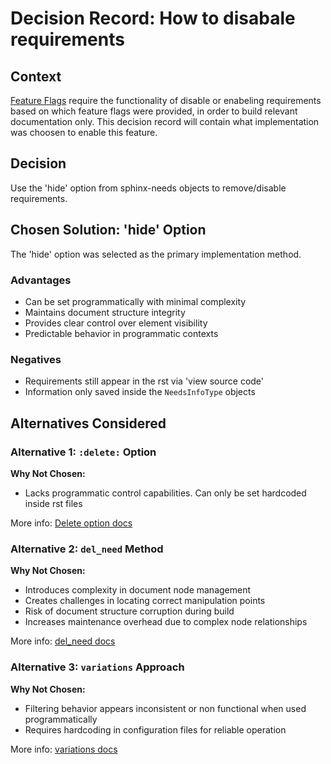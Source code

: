 # Decision Record: How to disabale requirements

## Context
[Feature Flags](https://eclipse-score.github.io/score/process/guidance/feature_flags/index.html#feature-flags) require the functionality
of disable or enabeling requirements based on which feature flags were provided, in order to build relevant documentation only.
This decision record will contain what implementation was choosen to enable this feature.

## Decision
Use the 'hide' option from sphinx-needs objects to remove/disable requirements.

## Chosen Solution: 'hide' Option
The 'hide' option was selected as the primary implementation method.

### Advantages
- Can be set programmatically with minimal complexity
- Maintains document structure integrity
- Provides clear control over element visibility
- Predictable behavior in programmatic contexts

### Negatives
- Requirements still appear in the rst via 'view source code' 
- Information only saved inside the `NeedsInfoType` objects

## Alternatives Considered

### Alternative 1: `:delete:` Option
**Why Not Chosen:**
- Lacks programmatic control capabilities. Can only be set hardcoded inside rst files  

More info: [Delete option docs](https://sphinx-needs.readthedocs.io/en/latest/directives/need.html#delete)

### Alternative 2: `del_need`  Method
**Why Not Chosen:**
- Introduces complexity in document node management
- Creates challenges in locating correct manipulation points
- Risk of document structure corruption during build
- Increases maintenance overhead due to complex node relationships  

More info: [del_need docs](https://sphinx-needs.readthedocs.io/en/latest/api.html#sphinx_needs.api.need.del_need)

### Alternative 3: `variations` Approach
**Why Not Chosen:**
- Filtering behavior appears inconsistent or non functional when used programmatically
- Requires hardcoding in configuration files for reliable operation  

More info: [variations docs](https://sphinx-needs.readthedocs.io/en/latest/configuration.html#needs-variants)

